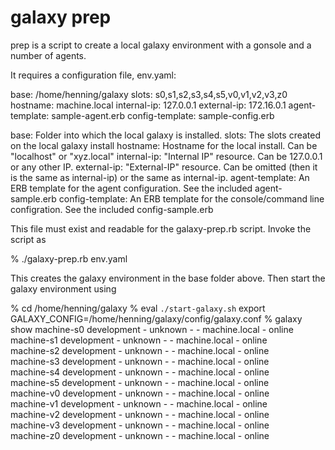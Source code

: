 galaxy prep
===========

prep is a script to create a local galaxy environment with a gonsole and a number of agents. 

It requires a configuration file, env.yaml:

base:            /home/henning/galaxy
slots:           s0,s1,s2,s3,s4,s5,v0,v1,v2,v3,z0
hostname:        machine.local
internal-ip:     127.0.0.1
external-ip:     172.16.0.1
agent-template:  sample-agent.erb
config-template: sample-config.erb

base:            Folder into which the local galaxy is installed. 
slots:           The slots created on the local galaxy install
hostname:        Hostname for the local install. Can be "localhost" or "xyz.local"
internal-ip:     "Internal IP" resource. Can be 127.0.0.1 or any other IP.
external-ip:     "External-IP" resource. Can be omitted (then it is the same as internal-ip) or the same as internal-ip.
agent-template:  An ERB template for the agent configuration. See the included agent-sample.erb
config-template: An ERB template for the console/command line configration. See the included config-sample.erb

This file must exist and readable for the galaxy-prep.rb script. Invoke the script as

% ./galaxy-prep.rb env.yaml

This creates the galaxy environment in the base folder above. Then start the galaxy environment using

% cd /home/henning/galaxy
% eval `./start-galaxy.sh`
export GALAXY_CONFIG=/home/henning/galaxy/config/galaxy.conf
% galaxy show 
machine-s0   development -                                             unknown    -                                        -                    machine.local  -               online  
machine-s1   development -                                             unknown    -                                        -                    machine.local  -               online  
machine-s2   development -                                             unknown    -                                        -                    machine.local  -               online  
machine-s3   development -                                             unknown    -                                        -                    machine.local  -               online  
machine-s4   development -                                             unknown    -                                        -                    machine.local  -               online  
machine-s5   development -                                             unknown    -                                        -                    machine.local  -               online  
machine-v0   development -                                             unknown    -                                        -                    machine.local  -               online  
machine-v1   development -                                             unknown    -                                        -                    machine.local  -               online  
machine-v2   development -                                             unknown    -                                        -                    machine.local  -               online  
machine-v3   development -                                             unknown    -                                        -                    machine.local  -               online  
machine-z0   development -                                             unknown    -                                        -                    machine.local  -               online  


